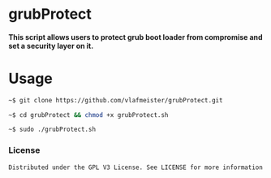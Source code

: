 # grubProtect
#### This script allows users to protect grub boot loader from compromise and set a security layer on it.

# Usage
```sh
~$ git clone https://github.com/vlafmeister/grubProtect.git

~$ cd grubProtect && chmod +x grubProtect.sh

~$ sudo ./grubProtect.sh
```

### License

`Distributed under the GPL V3 License. See LICENSE for more information`
